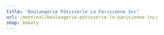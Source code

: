 ```yaml
---
title: "Boulangerie Pâtisserie La Parisienne Inc"
url: /montreal/boulangerie-patisserie-la-parisienne-inc/
shop: bakery
---
```

